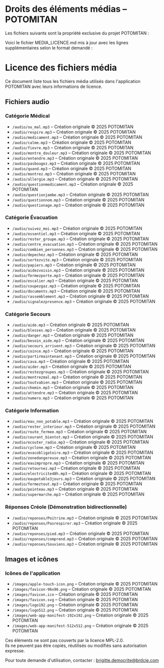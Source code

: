 # Droits des éléments médias – POTOMITAN

Les fichiers suivants sont la propriété exclusive du projet POTOMITAN :

Voici le fichier MEDIA_LICENCE.md mis à jour avec les lignes supplémentaires selon le format demandé :

# Licence des fichiers média

Ce document liste tous les fichiers média utilisés dans l'application POTOMITAN avec leurs informations de licence.

## Fichiers audio

### Catégorie Médical
- `/audio/ou_mal.mp3` – Création originale © 2025 POTOMITAN
- `/audio/respire.mp3` – Création originale © 2025 POTOMITAN
- `/audio/medicament.mp3` – Création originale © 2025 POTOMITAN
- `/audio/calme.mp3` – Création originale © 2025 POTOMITAN
- `/audio/fievre.mp3` – Création originale © 2025 POTOMITAN
- `/audio/montre_douleur.mp3` – Création originale © 2025 POTOMITAN
- `/audio/entendre.mp3` – Création originale © 2025 POTOMITAN
- `/audio/pasbougez.mp3` – Création originale © 2025 POTOMITAN
- `/audio/quand.mp3` – Création originale © 2025 POTOMITAN
- `/audio/montrez.mp3` – Création originale © 2025 POTOMITAN
- `/audio/allergie.mp3` – Création originale © 2025 POTOMITAN
- `/audio/questionmedicament.mp3` – Création originale © 2025 POTOMITAN
- `/audio/questionjambe.mp3` – Création originale © 2025 POTOMITAN
- `/audio/questionnom.mp3` – Création originale © 2025 POTOMITAN
- `/audio/questionage.mp3` – Création originale © 2025 POTOMITAN

### Catégorie Évacuation
- `/audio/suivez_moi.mp3` – Création originale © 2025 POTOMITAN
- `/audio/essentiel.mp3` – Création originale © 2025 POTOMITAN
- `/audio/rester_groupe.mp3` – Création originale © 2025 POTOMITAN
- `/audio/centre_evacuation.mp3` – Création originale © 2025 POTOMITAN
- `/audio/combien_personnes.mp3` – Création originale © 2025 POTOMITAN
- `/audio/depechez.mp3` – Création originale © 2025 POTOMITAN
- `/audio/sortezvite.mp3` – Création originale © 2025 POTOMITAN
- `/audio/papiers.mp3` – Création originale © 2025 POTOMITAN
- `/audio/aidezvoisin.mp3` – Création originale © 2025 POTOMITAN
- `/audio/fermezporte.mp3` – Création originale © 2025 POTOMITAN
- `/audio/escalier.mp3` – Création originale © 2025 POTOMITAN
- `/audio/coupezgaz.mp3` – Création originale © 2025 POTOMITAN
- `/audio/documents.mp3` – Création originale © 2025 POTOMITAN
- `/audio/rassemblement.mp3` – Création originale © 2025 POTOMITAN
- `/audio/signalezpresence.mp3` – Création originale © 2025 POTOMITAN

### Catégorie Secours
- `/audio/aide.mp3` – Création originale © 2025 POTOMITAN
- `/audio/blesses.mp3` – Création originale © 2025 POTOMITAN
- `/audio/danger.mp3` – Création originale © 2025 POTOMITAN
- `/audio/besoin_aide.mp3` – Création originale © 2025 POTOMITAN
- `/audio/secours_arrivent.mp3` – Création originale © 2025 POTOMITAN
- `/audio/coince.mp3` – Création originale © 2025 POTOMITAN
- `/audio/partirmaintenant.mp3` – Création originale © 2025 POTOMITAN
- `/audio/cava.mp3` – Création originale © 2025 POTOMITAN
- `/audio/aider.mp3` – Création originale © 2025 POTOMITAN
- `/audio/restezgroupes.mp3` – Création originale © 2025 POTOMITAN
- `/audio/montrezmal.mp3` – Création originale © 2025 POTOMITAN
- `/audio/toutvabien.mp3` – Création originale © 2025 POTOMITAN
- `/audio/chemin.mp3` – Création originale © 2025 POTOMITAN
- `/audio/attendre.mp3` – Création originale © 2025 POTOMITAN
- `/audio/numero.mp3` – Création originale © 2025 POTOMITAN

### Catégorie Information
- `/audio/eau_non_potable.mp3` – Création originale © 2025 POTOMITAN
- `/audio/rester_interieur.mp3` – Création originale © 2025 POTOMITAN
- `/audio/route_fermee.mp3` – Création originale © 2025 POTOMITAN
- `/audio/courant_bientot.mp3` – Création originale © 2025 POTOMITAN
- `/audio/ecouter_radio.mp3` – Création originale © 2025 POTOMITAN
- `/audio/cyclone.mp3` – Création originale © 2025 POTOMITAN
- `/audio/evacobligatoire.mp3` – Création originale © 2025 POTOMITAN
- `/audio/zonedangereuse.mp3` – Création originale © 2025 POTOMITAN
- `/audio/eauimpropre.mp3` – Création originale © 2025 POTOMITAN
- `/audio/retournez.mp3` – Création originale © 2025 POTOMITAN
- `/audio/electricite48h.mp3` – Création originale © 2025 POTOMITAN
- `/audio/eaupotable3jours.mp3` – Création originale © 2025 POTOMITAN
- `/audio/fermeztout.mp3` – Création originale © 2025 POTOMITAN
- `/audio/pointeau.mp3` – Création originale © 2025 POTOMITAN
- `/audio/supermarche.mp3` – Création originale © 2025 POTOMITAN

### Réponses Créole (Démonstration bidirectionnelle)
- `/audio/reponses/Poitrine.mp3` – Création originale © 2025 POTOMITAN
- `/audio/reponses/Pasrespirer.mp3` – Création originale © 2025 POTOMITAN
- `/audio/reponses/pied.mp3` – Création originale © 2025 POTOMITAN
- `/audio/reponses/comprend.mp3` – Création originale © 2025 POTOMITAN
- `/audio/reponses/Souviens.mp3` – Création originale © 2025 POTOMITAN

## Images et icônes

### Icônes de l'application
- `/images/apple-touch-icon.png` – Création originale © 2025 POTOMITAN
- `/images/favicon-96x96.png` – Création originale © 2025 POTOMITAN
- `/images/favicon.ico` – Création originale © 2025 POTOMITAN
- `/images/favicon.svg` – Création originale © 2025 POTOMITAN
- `/images/logo192.png` – Création originale © 2025 POTOMITAN
- `/images/logo512.png` – Création originale © 2025 POTOMITAN
- `/images/web-app-manifest-192x192.png` – Création originale © 2025 POTOMITAN
- `/images/web-app-manifest-512x512.png` – Création originale © 2025 POTOMITAN


Ces éléments ne sont pas couverts par la licence MPL-2.0.  
Ils ne peuvent pas être copiés, réutilisés ou modifiés sans autorisation expresse.

Pour toute demande d'utilisation, contacter : brigitte.democrite@brdcie.com